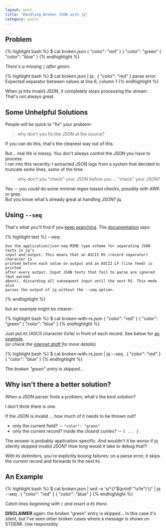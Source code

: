 ```yaml
---
layout: post
title: "Handling Broken JSON with jq"
category: posts
---
```


## Problem

{% highlight bash %}
$ cat broken.json
{
"color": "red"
}
{
"color": "green"
{
"color": "blue"
}
{% endhighlight %}

_There's a missing `}` after green._

{% highlight bash %}
$ cat broken.json | jq .
{
"color": "red"
}
parse error: Expected separator between values at line 6, column 1
{% endhighlight %}


When jq hits invalid JSON, it completely _stops_ processing the stream.  
That's not always great.


## Some Unhelpful Solutions

People will be quick to "fix" your problem:

> why don't you fix the JSON at the source?

If you can do this, that's the cleanest way out of this.

But... real life is messy. You don't always control the JSON you have to process.  
I ran into this recently: I extracted JSON logs from a system that decided to
truncate _some_ lines, _some_ of the time.

> why don't you "check" your JSON before you ... "check" your JSON?

Yes -- you _could_ do some minimal regex-based checks, possibly with AWK or grep.  
But you know what's already great at handling JSON? jq.


## Using `--seq`

That's what you'll find if you [keep searching](https://www.google.com/search?q=jq+broken+json).
The [documentation](https://stedolan.github.io/jq/manual/) says:

{% highlight text %}
    --seq:

    Use the application/json-seq MIME type scheme for separating JSON texts in jq’s
    input and output. This means that an ASCII RS (record separator) character is
    printed before each value on output and an ASCII LF (line feed) is printed
    after every output. Input JSON texts that fail to parse are ignored (but warned
    about), discarding all subsequent input until the next RS. This mode also
    parses the output of jq without the --seq option.
{% endhighlight %}

but an example might be clearer:

{% highlight bash %}
$ cat broken-with-rs.json
<RS>
{
"color": "red"
}
<RS>
{
"color": "green"
<RS>
{
"color": "blue"
}
{% endhighlight %}

Just put `RS` (ASCII character 0x1e) in front of each record. See below for [an example](#an-example).  
(_or check the [internet draft](https://tools.ietf.org/html/draft-ietf-json-text-sequence-09) for more details_)

{% highlight bash %}
$ cat broken-with-rs.json | jq --seq .
{
"color": "red"
}
{
"color": "blue"
}
{% endhighlight %}

_The broken "green" entry is skipped..._


## Why isn't there a better solution?

When a JSON parser finds a problem, what's the _best_ solution?

I don't think there is one.

If the JSON is invalid ... how much of it needs to be thrown out?

* only the current field? -- `"color": "green"`
* only the current record? inside the closest curlies? -- `{ ... }`

The answer is probably application-specific. And wouldn't it be _worse_ if jq
silently skipped invalid JSON? How long would it take to debug that?!

With `RS` delimiters, you're explicitly boxing failures: on a parse error, it
skips the current record and forwards to the next `RS`.


## An Example

{% highlight bash %}
$ cat broken.json | sed -e 's/^{/'$(printf "\x1e")'{/' | jq --seq .
{
"color": "red"
}
{
"color": "blue"
}
{% endhighlight %}

_Catch lines beginning with `{` and insert a `RS` there._

**DISCLAIMER** again: the broken "green" entry is skipped... in this case it's silent,
but I've seen other broken cases where a message is shown on STDERR. Use responsibly.


